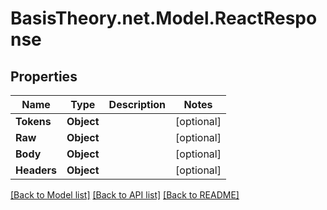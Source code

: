 # BasisTheory.net.Model.ReactResponse

## Properties

Name | Type | Description | Notes
------------ | ------------- | ------------- | -------------
**Tokens** | **Object** |  | [optional] 
**Raw** | **Object** |  | [optional] 
**Body** | **Object** |  | [optional] 
**Headers** | **Object** |  | [optional] 

[[Back to Model list]](../README.md#documentation-for-models) [[Back to API list]](../README.md#documentation-for-api-endpoints) [[Back to README]](../README.md)

